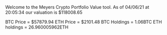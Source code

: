 Welcome to the Meyers Crypto Portfolio Value tool. 
As of 04/06/21 at 20:05:34 our valuation is $118008.65 

BTC Price = $57879.94
 ETH Price = $2101.48
BTC Holdings = 1.06BTC
 ETH holdings = 26.960005962ETH 

